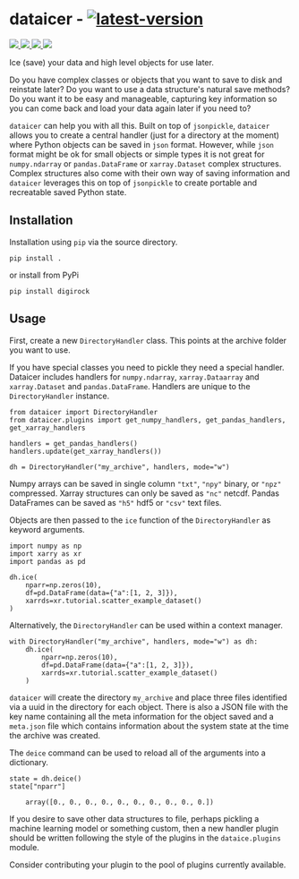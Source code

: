 # dataicer - [![latest-version](https://img.shields.io/pypi/v/dataicer?color=006dad&label=pypi_version&logo=Python&logoColor=white)](https://pypi.org/project/dataicer)

<p align="left">
    <a href="https://github.com/trhallam/digirock/actions"
       alt="Python Tests">
        <img src="https://img.shields.io/endpoint?url=https://gist.githubusercontent.com/trhallam/0da415ee1bf30b0fc37a2fc4ddafbdee/raw/dataicer_test.json" />
    </a>
    <a href="https://github.com/trhallam/digirock/actions"
       alt="Python Test Coverage">
        <img src="https://img.shields.io/endpoint?url=https://gist.githubusercontent.com/trhallam/0da415ee1bf30b0fc37a2fc4ddafbdee/raw/dataicer_coverage.json" />
    </a>
    <a href="https://github.com/psf/black"
       alt="black">
        <img src="https://img.shields.io/badge/code_style-black-000000.svg" />
    </a>
    </a>
        <a href="https://github.com/trhallam/digirock/blob/main/LICENSE"
       alt="License">
        <img src="https://img.shields.io/badge/license-MIT-brightgreen" />
    </a>
</p>

Ice (save) your data and high level objects for use later.

Do you have complex classes or objects that you want to save to disk and reinstate
later? Do you want to use a data structure's natural save methods? Do you want it
to be easy and manageable, capturing key information so you can come back and load
your data again later if you need to?

`dataicer` can help you with all this. Built on top of `jsonpickle`, `dataicer`
allows you to create a central handler (just for a directory at the moment) where
Python objects can be saved in `json` format. However, while `json` format might
be ok for small objects or simple types it is not great for `numpy.ndarray` or
`pandas.DataFrame` or `xarray.Dataset` complex structures. Complex structures also
come with their own way of saving information and `dataicer` leverages this on top
of `jsonpickle` to create portable and recreatable saved Python state.

## Installation

Installation using `pip` via the source directory.

```
pip install .
```

or install from PyPi

```
pip install digirock
```

## Usage

First, create a new `DirectoryHandler` class. This points at the archive folder
you want to use.

If you have special classes you need to pickle they need a special handler. Dataicer includes handlers for `numpy.ndarray`, `xarray.Dataarray` and `xarray.Dataset` and `pandas.DataFrame`. Handlers are unique to the `DirectoryHandler` instance.

```
from dataicer import DirectoryHandler
from dataicer.plugins import get_numpy_handlers, get_pandas_handlers, get_xarray_handlers

handlers = get_pandas_handlers()
handlers.update(get_xarray_handlers())

dh = DirectoryHandler("my_archive", handlers, mode="w")
```

Numpy arrays can be saved in single column `"txt"`, `"npy"` binary, or `"npz"` compressed.
Xarray structures can only be saved as `"nc"` netcdf.
Pandas DataFrames can be saved as `"h5"` hdf5 or `"csv"` text files.

Objects are then passed to the `ice` function of the `DirectoryHandler` as keyword arguments.

```
import numpy as np
import xarry as xr
import pandas as pd

dh.ice(
    nparr=np.zeros(10),
    df=pd.DataFrame(data={"a":[1, 2, 3]}),
    xarrds=xr.tutorial.scatter_example_dataset()
)
```

Alternatively, the `DirectoryHandler` can be used within a context manager.

```
with DirectoryHandler("my_archive", handlers, mode="w") as dh:
    dh.ice(
        nparr=np.zeros(10),
        df=pd.DataFrame(data={"a":[1, 2, 3]}),
        xarrds=xr.tutorial.scatter_example_dataset()
    )
```

`dataicer` will create the directory `my_archive` and place three files identified via a uuid
in the directory for each object. There is also a JSON file with the key name containing all
the meta information for the object saved and a `meta.json` file which contains information
about the system state at the time the archive was created.

The `deice` command can be used to reload all of the arguments into a dictionary.

```
state = dh.deice()
state["nparr"]

    array([0., 0., 0., 0., 0., 0., 0., 0., 0., 0.])
```

If you desire to save other data structures to file, perhaps pickling a machine learning model or something custom, then a new handler plugin should be written following the style of the plugins in the `dataice.plugins` module.

Consider contributing your plugin to the pool of plugins currently available.